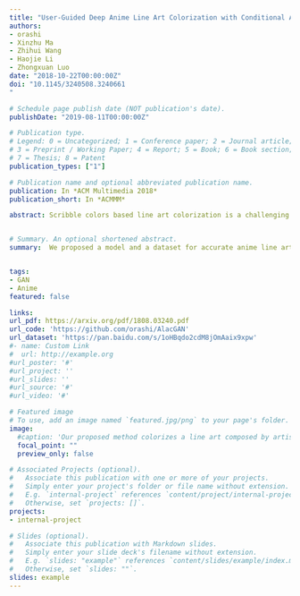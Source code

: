 ```yaml
---
title: "User-Guided Deep Anime Line Art Colorization with Conditional Adversarial Networks"
authors:
- orashi
- Xinzhu Ma
- Zhihui Wang
- Haojie Li
- Zhongxuan Luo
date: "2018-10-22T00:00:00Z"
doi: "10.1145/3240508.3240661
"

# Schedule page publish date (NOT publication's date).
publishDate: "2019-08-11T00:00:00Z"

# Publication type.
# Legend: 0 = Uncategorized; 1 = Conference paper; 2 = Journal article;
# 3 = Preprint / Working Paper; 4 = Report; 5 = Book; 6 = Book section;
# 7 = Thesis; 8 = Patent
publication_types: ["1"]

# Publication name and optional abbreviated publication name.
publication: In *ACM Multimedia 2018*
publication_short: In *ACMMM*

abstract: Scribble colors based line art colorization is a challenging computer vision problem since neither greyscale values nor semantic information is presented in line arts, and the lack of authentic illustration-line art training pairs also increases difficulty of model generalization. Recently, several Generative Adversarial Nets (GANs) based methods have achieved great success. They can generate colorized illustrations conditioned on given line art and color hints. However, these methods fail to capture the authentic illustration distributions and are hence perceptually unsatisfying in the sense that they are often lack of accurate shading. To address these challenges, we propose a novel deep conditional adversarial architecture for scribble based anime line art colorization. Specifically, we integrate the conditional framework with WGAN-GP criteria as well as the perceptual loss to enable us to robustly train a deep network that makes the synthesized images more natural and real. We also introduce a local features network that is independent of synthetic data. With GANs conditioned on features from such network, we notably increase the generalization capability over "in the wild" line arts. Furthermore, we collect two datasets that provide high-quality colorful illustrations and authentic line arts for training and benchmarking. With the proposed model trained on our illustration dataset, we demonstrate that images synthesized by the presented approach are considerably more realistic and precise than alternative approaches. 


# Summary. An optional shortened abstract.
summary:  We proposed a model and a dataset for accurate anime line art colorization. This model improved the visual result over the previously proposed methods.


tags:
- GAN
- Anime
featured: false

links:
url_pdf: https://arxiv.org/pdf/1808.03240.pdf
url_code: 'https://github.com/orashi/AlacGAN'
url_dataset: 'https://pan.baidu.com/s/1oHBqdo2cdM8jOmAaix9xpw'
#- name: Custom Link
#  url: http://example.org
#url_poster: '#'
#url_project: ''
#url_slides: ''
#url_source: '#'
#url_video: '#'

# Featured image
# To use, add an image named `featured.jpg/png` to your page's folder. 
image:
  #caption: 'Our proposed method colorizes a line art composed by artist (left) based on guided stroke colors.'
  focal_point: ""
  preview_only: false

# Associated Projects (optional).
#   Associate this publication with one or more of your projects.
#   Simply enter your project's folder or file name without extension.
#   E.g. `internal-project` references `content/project/internal-project/index.md`.
#   Otherwise, set `projects: []`.
projects:
- internal-project

# Slides (optional).
#   Associate this publication with Markdown slides.
#   Simply enter your slide deck's filename without extension.
#   E.g. `slides: "example"` references `content/slides/example/index.md`.
#   Otherwise, set `slides: ""`.
slides: example
---
```


